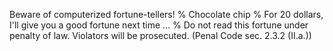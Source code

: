 Beware of computerized fortune-tellers!
%
Chocolate chip
%
For 20 dollars, I'll give you a good fortune next time ...
%
Do not read this fortune under penalty of law.
Violators will be prosecuted.
(Penal Code sec. 2.3.2 (II.a.))
